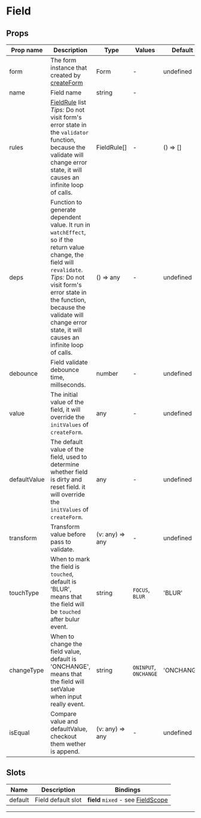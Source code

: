 # Field

## Props

| Prop name    | Description                                                                                                                                                                                                                                                                     | Type            | Values                | Default    |
| ------------ | ------------------------------------------------------------------------------------------------------------------------------------------------------------------------------------------------------------------------------------------------------------------------------- | --------------- | --------------------- | ---------- |
| form         | The form instance that created by [createForm](../apis/#createform)                                                                                                                                                                                                             | Form            | -                     | undefined  |
| name         | Field name                                                                                                                                                                                                                                                                      | string          | -                     |            |
| rules        | [FieldRule](../apis/#fieldrule) list<br/>_Tips:_ Do not visit form's error state in the `validator` function, because the validate will change error state, it will causes an infinite loop of calls.                                                                           | FieldRule[]     | -                     | () => []   |
| deps         | Function to generate dependent value. It run in `watchEffect`, so if the return value change, the field will `revalidate`.<br/>_Tips:_ Do not visit form's error state in the function, because the validate will change error state, it will causes an infinite loop of calls. | () => any       | -                     | undefined  |
| debounce     | Field validate debounce time, millseconds.                                                                                                                                                                                                                                      | number          | -                     | undefined  |
| value        | The initial value of the field, it will override the `initValues` of `createForm`.                                                                                                                                                                                              | any             | -                     | undefined  |
| defaultValue | The default value of the field, used to determine whether field is dirty and reset field. it will override the `initValues` of `createForm`.                                                                                                                                    | any             | -                     | undefined  |
| transform    | Transform value before pass to validate.                                                                                                                                                                                                                                        | (v: any) => any | -                     | undefined  |
| touchType    | When to mark the field is `touched`, default is 'BLUR', means that the field will be `touched` after bulur event.                                                                                                                                                               | string          | `FOCUS`, `BLUR`       | 'BLUR'     |
| changeType   | When to change the field value, default is 'ONCHANGE', means that the field will setValue when input really event.                                                                                                                                                              | string          | `ONINPUT`, `ONCHANGE` | 'ONCHANGE' |
| isEqual      | Compare value and defaultValue, checkout them wether is append.                                                                                                                                                                                                                 | (v: any) => any | -                     | undefined  |

## Slots

| Name    | Description        | Bindings                                                  |
| ------- | ------------------ | --------------------------------------------------------- |
| default | Field default slot | **field** `mixed` - see [FieldScope](../apis/#fieldscope) |

---
